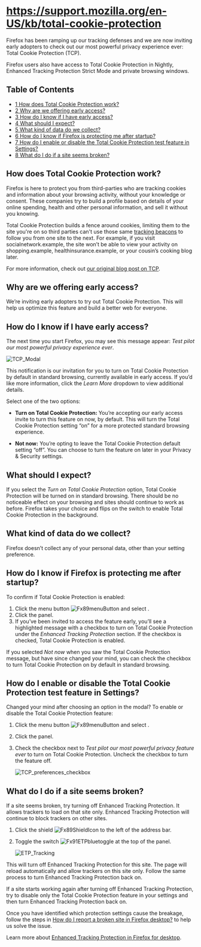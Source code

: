 # https://support.mozilla.org/en-US/kb/total-cookie-protection

Firefox has been ramping up our tracking defenses and we are now inviting early adopters to check out our most powerful privacy experience ever: Total Cookie Protection (TCP).

Firefox users also have access to Total Cookie Protection in Nightly, Enhanced Tracking Protection Strict Mode and private browsing windows.

## Table of Contents

*   [1 How does Total Cookie Protection work?](#w_how-does-total-cookie-protection-work)
*   [2 Why are we offering early access?](#w_why-are-we-offering-early-access)
*   [3 How do I know if I have early access?](#w_how-do-i-know-if-i-have-early-access)
*   [4 What should I expect?](#w_what-should-i-expect)
*   [5 What kind of data do we collect?](#w_what-kind-of-data-do-we-collect)
*   [6 How do I know if Firefox is protecting me after startup?](#w_how-do-i-know-if-firefox-is-protecting-me-after-startup)
*   [7 How do I enable or disable the Total Cookie Protection test feature in Settings?](#w_how-do-i-enable-or-disable-the-total-cookie-protection-test-feature-in-settings)
*   [8 What do I do if a site seems broken?](#w_what-do-i-do-if-a-site-seems-broken)

## How does Total Cookie Protection work?

Firefox is here to protect you from third-parties who are tracking cookies and information about your browsing activity, without your knowledge or consent. These companies try to build a profile based on details of your online spending, health and other personal information, and sell it without you knowing.

Total Cookie Protection builds a fence around cookies, limiting them to the site you're on so third parties can't use those same [tracking beacons](https://www.digitalinformationworld.com/2020/06/you-better-get-used-to-the-name-tracking-beacons-instead-of-cookies.html) to follow you from one site to the next. For example, if you visit socialnetwork.example, the site won’t be able to view your activity on shopping.example, healthinsurance.example, or your cousin’s cooking blog later.

For more information, check out [our original blog post on TCP](https://blog.mozilla.org/security/2021/02/23/total-cookie-protection/).

## Why are we offering early access?

We’re inviting early adopters to try out Total Cookie Protection. This will help us optimize this feature and build a better web for everyone.

## How do I know if I have early access?

The next time you start Firefox, you may see this message appear: _Test pilot our most powerful privacy experience ever_.

![TCP_Modal](https://assets-prod.sumo.prod.webservices.mozgcp.net/media/uploads/gallery/images/2022-05-11-12-03-56-c59d6d.png)

This notification is our invitation for you to turn on Total Cookie Protection by default in standard browsing, currently available in early access. If you’d like more information, click the _Learn More_ dropdown to view additional details.

Select one of the two options:

*   **Turn on Total Cookie Protection:** You’re accepting our early access invite to turn this feature on now, by default. This will turn the Total Cookie Protection setting “on” for a more protected standard browsing experience.

*   **Not now:** You’re opting to leave the Total Cookie Protection default setting “off”. You can choose to turn the feature on later in your Privacy & Security settings.

## What should I expect?

If you select the _Turn on Total Cookie Protection_ option, Total Cookie Protection will be turned on in standard browsing. There should be no noticeable effect on your browsing and sites should continue to work as before. Firefox takes your choice and flips on the switch to enable Total Cookie Protection in the background.

## What kind of data do we collect?

Firefox doesn’t collect any of your personal data, other than your setting preference.

## How do I know if Firefox is protecting me after startup?

To confirm if Total Cookie Protection is enabled:

1.  Click the menu button ![Fx89menuButton](https://assets-prod.sumo.prod.webservices.mozgcp.net/media/uploads/gallery/images/2021-05-15-11-18-38-e5b736.png) and select .
2.  Click the panel.
3.  If you’ve been invited to access the feature early, you’ll see a highlighted message with a checkbox to turn on Total Cookie Protection under the _Enhanced Tracking Protection_ section. If the checkbox is checked, Total Cookie Protection is enabled.

If you selected _Not now_ when you saw the Total Cookie Protection message, but have since changed your mind, you can check the checkbox to turn Total Cookie Protection on by default in standard browsing.

## How do I enable or disable the Total Cookie Protection test feature in Settings?

Changed your mind after choosing an option in the modal? To enable or disable the Total Cookie Protection feature:

1.  Click the menu button ![Fx89menuButton](https://assets-prod.sumo.prod.webservices.mozgcp.net/media/uploads/gallery/images/2021-05-15-11-18-38-e5b736.png) and select .
2.  Click the panel.
3.  Check the checkbox next to _Test pilot our most powerful privacy feature ever_ to turn on Total Cookie Protection. Uncheck the checkbox to turn the feature off.
    
    ![TCP_preferences_checkbox](https://assets-prod.sumo.prod.webservices.mozgcp.net/media/uploads/gallery/images/2022-05-11-12-01-55-aa9a35.png)
    

## What do I do if a site seems broken?

If a site seems broken, try turning off Enhanced Tracking Protection. It allows trackers to load on that site only. Enhanced Tracking Protection will continue to block trackers on other sites.

1.  Click the shield ![Fx89ShieldIcon](https://assets-prod.sumo.prod.webservices.mozgcp.net/media/uploads/gallery/images/2021-05-06-05-12-06-f2679d.png) to the left of the address bar.
2.  Toggle the switch ![Fx91ETPbluetoggle](https://assets-prod.sumo.prod.webservices.mozgcp.net/media/uploads/gallery/images/2022-03-16-12-56-21-3859dc.png) at the top of the panel.
    
    ![ETP_Tracking](https://assets-prod.sumo.prod.webservices.mozgcp.net/media/uploads/gallery/images/2022-05-11-11-59-56-c94d89.png)
    

This will turn off Enhanced Tracking Protection for this site. The page will reload automatically and allow trackers on this site only. Follow the same process to turn Enhanced Tracking Protection back on.

If a site starts working again after turning off Enhanced Tracking Protection, try to disable only the Total Cookie Protection feature in your settings and then turn Enhanced Tracking Protection back on.

Once you have identified which protection settings cause the breakage, follow the steps in [How do I report a broken site in Firefox desktop?](https://support.mozilla.org/en-US/kb/report-breakage-due-blocking) to help us solve the issue.

Learn more about [Enhanced Tracking Protection in Firefox for desktop](https://support.mozilla.org/en-US/kb/enhanced-tracking-protection-firefox-desktop).